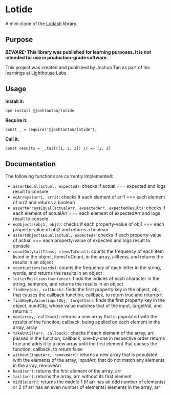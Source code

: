 # Lotide

A mini clone of the [Lodash](https://lodash.com) library.

## Purpose

**_BEWARE:_ This library was published for learning purposes. It is _not_ intended for use in production-grade software.**

This project was created and published by Joshua Tan as part of his learnings at Lighthouse Labs. 

## Usage

**Install it:**

`npm install @joshtantan/lotide`

**Require it:**

`const _ = require('@joshtantan/lotide');`

**Call it:**

`const results = _.tail([1, 2, 3]) // => [2, 3]`

## Documentation

The following functions are currently implemented:

* `assertEqual(actual, expected)`: checks if actual === expected and logs result to console
* `eqArrays(arr1, arr2)`: checks if each element of arr1 === each element of arr2 and returns a boolean
* `assertArraysEqual(actualArr, expectedArr, expectedResult)`: checks if each element of actualArr === each element of expectedArr and logs result to console
* `eqObjects(obj1, obj2)`: checks if each property-value of obj1 === each property-value of obj2 and returns a boolean
* `assertObjectsEqual(actual, expected)`: checks if each property-value of actual === each property-value of expected and logs result to console
* `countOnly(allItems, itemsToCount)`: counts the frequency of each item listed in the object, itemsToCount, in the array, allItems, and returns the results in an object
* `countLetters(words)`: counts the frequency of each letter in the string, words, and returns the results in an object
* `letterPositions(sentence)`: finds the indices of each character in the string, sentence, and returns the results in an object
* `findKey(obj, callback)`: finds the first property key in the object, obj, that causes the callback function, callback, to return true and returns it
* `findKeyByValue(inputObj, targetVal)`: finds the first property key in the object, inputObj, whose value matches that of the input, targetVal, and returns it
* `map(array, callback)`: returns a new array that is populated with the results of the function, callback, being applied on each element in the array, array
* `takeUntil(arr, callback)`: checks if each element of the array, arr, passed in the function, callback, one-by-one in respective order returns true and adds it to a new array until the first element that causes the function, callback, to return false
* `without(inputArr, removeArr)`: returns a new array that is populated with the elements of the array, inputArr, that do not match any elements in the array, removeArr
* `head(arr)`: returns the first element of the array, arr
* `tail(arr)`: returns the array, arr, without its first element
* `middle(arr)`: returns the middle 1 (if arr has an odd number of elements) or 2 (if arr has an even number of elements) elements in the array, arr
